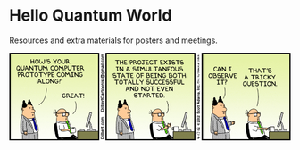 # Hello Quantum World

Resources and extra materials for posters and meetings.

![](assets/misc/dilbert-quantum-computer.png)
